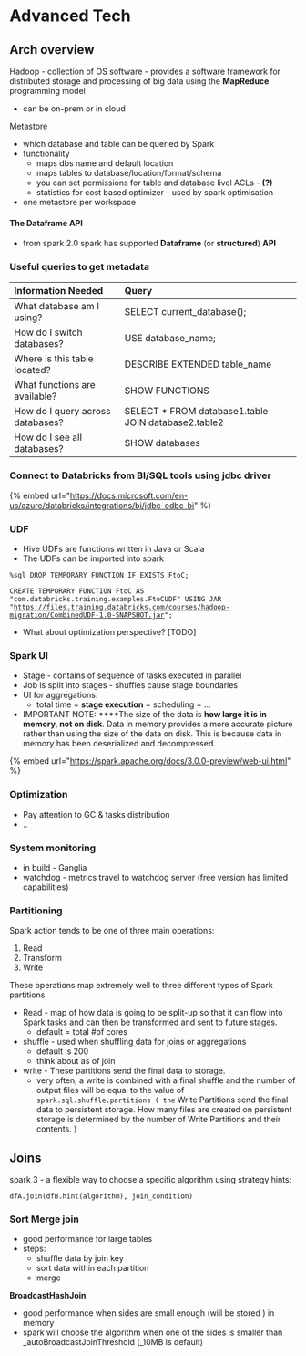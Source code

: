 # Advanced Tech

## Arch overview 

  
Hadoop - collection of OS software - provides a software framework for distributed storage and processing of big data using the **MapReduce** programming model

* can be on-prem or in cloud 

Metastore

* which database and table can be queried by Spark 
* functionality 
  * maps dbs name and default location 
  * maps tables to database/location/format/schema 
  * you can set permissions for table and database livel ACLs - **\(?\)**
  * statistics for cost based optimizer - used by spark optimisation
* one metastore per workspace 

#### The Dataframe API

* from spark 2.0 spark has supported **Dataframe** \(or **structured**\) **API**

### Useful queries to get metadata

| Information Needed | Query |
| :--- | :--- |
| What database am I using? | SELECT current\_database\(\); |
| How do I switch databases? | USE database\_name; |
| Where is this table located? | DESCRIBE EXTENDED table\_name |
| What functions are available? | SHOW FUNCTIONS |
| How do I query across databases? | SELECT \* FROM database1.table JOIN database2.table2 |
| How do I see all databases? | SHOW databases |

###  **Connect to Databricks from BI/SQL tools using jdbc driver**

{% embed url="https://docs.microsoft.com/en-us/azure/databricks/integrations/bi/jdbc-odbc-bi" %}

### **UDF**

* Hive UDFs are functions written in Java or Scala
* The UDFs can be imported into spark

`%sql DROP TEMPORARY FUNCTION IF EXISTS FtoC;`

`CREATE TEMPORARY FUNCTION FtoC AS "com.databricks.training.examples.FtoCUDF" USING JAR "`[`https://files.training.databricks.com/courses/hadoop-migration/CombinedUDF-1.0-SNAPSHOT.jar`](https://files.training.databricks.com/courses/hadoop-migration/CombinedUDF-1.0-SNAPSHOT.jar)`";`

* What about optimization perspective? \[TODO\]

### Spark UI

* Stage - contains of sequence of tasks executed in parallel
* Job is split into stages - shuffles cause stage boundaries
* UI for aggregations: 
  * total time = **stage execution** + scheduling + ... 
* IMPORTANT NOTE: ****The size of the data is **how large it is in memory, not on disk**. Data in memory provides a more accurate picture rather than using the size of the data on disk. This is because data in memory has been deserialized and decompressed.

{% embed url="https://spark.apache.org/docs/3.0.0-preview/web-ui.html" %}



### Optimization

* Pay attention to GC & tasks distribution 
* ..

### System monitoring 

* in build - Ganglia 
* watchdog - metrics travel to watchdog server \(free version has limited capabilities\) 

### Partitioning

Spark action tends to be one of three main operations:

1. Read
2. Transform
3. Write

These operations map extremely well to three different types of Spark partitions

* Read - map of how data is going to be split-up so that it can flow into Spark tasks and can then be transformed and sent to future stages.
  * default = total \#of cores
* shuffle - used when shuffling data for joins or aggregations
  * default is 200
  * think about as of join
* write - These partitions send the final data to storage.
  * very often, a write is combined with a final shuffle and the number of output files will be equal to the value of `spark.sql.shuffle.partitions ( the` Write Partitions send the final data to persistent storage. How many files are created on persistent storage is determined by the number of Write Partitions and their contents. \)

## Joins

spark 3 - a flexible way to choose a specific algorithm using strategy hints:

```text
dfA.join(dfB.hint(algorithm), join_condition)
```

### Sort Merge join

* good performance for large tables
* steps:
  * shuffle data by join key
  * sort data within each partition
  * merge 

**BroadcastHashJoin**

* good performance when sides are small enough \(will be stored \) in memory
* spark will choose the algorithm when one of the sides is smaller than _autoBroadcastJoinThreshold \(_10MB is default\)

 




